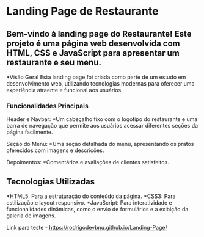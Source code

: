 # Landing Page de Restaurante 

## Bem-vindo à landing page do Restaurante! Este projeto é uma página web desenvolvida com HTML, CSS e JavaScript para apresentar um restaurante e seu menu.

*Visão Geral
Esta landing page foi criada como parte de um estudo em desenvolvimento 
web, utilizando tecnologias modernas para oferecer uma experiência 
atraente e funcional aos usuários.

### Funcionalidades Principais
Header e Navbar: 
*Um cabeçalho fixo com o logotipo do restaurante e uma 
barra de navegação que permite aos usuários acessar diferentes seções
da página facilmente.

Seção do Menu:
*Uma seção detalhada do menu, apresentando os pratos 
oferecidos com imagens e descrições.

Depoimentos:
*Comentários e avaliações de clientes satisfeitos.

## Tecnologias Utilizadas
*HTML5: Para a estruturação do conteúdo da página.
*CSS3: Para estilização e layout responsivo.
*JavaScript: Para interatividade e funcionalidades dinâmicas, como o 
envio de formulários e a exibição da galeria de imagens.

Link para teste - https://rodrigodevbnu.github.io/Landing-Page/ 
